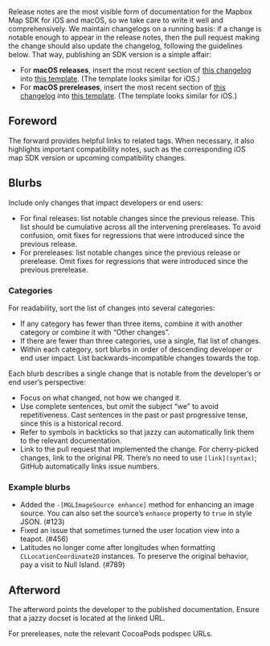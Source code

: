 Release notes are the most visible form of documentation for the Mapbox Map SDK for iOS and macOS, so we take care to write it well and comprehensively. We maintain changelogs on a running basis: if a change is notable enough to appear in the release notes, then the pull request making the change should also update the changelog, following the guidelines below. That way, publishing an SDK version is a simple affair:

* For **macOS releases**, insert the most recent section of [this changelog](https://github.com/mapbox/mapbox-gl-native/blob/master/platform/macos/CHANGELOG.md) into [this template](Release-notes-template-for-macOS). (The template looks similar for iOS.)
* For **macOS prereleases**, insert the most recent section of [this changelog](https://github.com/mapbox/mapbox-gl-native/blob/master/platform/macos/CHANGELOG.md) into [this template](Prerelease-notes-template-for-macOS). (The template looks similar for iOS.)

## Foreword

The forward provides helpful links to related tags. When necessary, it also highlights important compatibility notes, such as the corresponding iOS map SDK version or upcoming compatibility changes.

## Blurbs

Include only changes that impact developers or end users:

* For final releases: list notable changes since the previous release. This list should be cumulative across all the intervening prereleases. To avoid confusion, omit fixes for regressions that were introduced since the previous release.
* For prereleases: list notable changes since the previous release or prerelease. Omit fixes for regressions that were introduced since the previous prerelease.

### Categories

For readability, sort the list of changes into several categories:

* If any category has fewer than three items, combine it with another category or combine it with “Other changes”.
* If there are fewer than three categories, use a single, flat list of changes.
* Within each category, sort blurbs in order of descending developer or end user impact. List backwards-incompatible changes towards the top.

Each blurb describes a single change that is notable from the developer’s or end user’s perspective:

* Focus on what changed, not how we changed it.
* Use complete sentences, but omit the subject “we” to avoid repetitiveness. Cast sentences in the past or past progressive tense, since this is a historical record.
* Refer to symbols in backticks so that jazzy can automatically link them to the relevant documentation.
* Link to the pull request that implemented the change. For cherry-picked changes, link to the original PR. There’s no need to use `[link](syntax)`; GitHub automatically links issue numbers.

### Example blurbs

* Added the `-[MGLImageSource enhance]` method for enhancing an image source. You can also set the source’s `enhance` property to `true` in style JSON. (#123)
* Fixed an issue that sometimes turned the user location view into a teapot. (#456)
* Latitudes no longer come after longitudes when formatting `CLLocationCoordinate2D` instances. To preserve the original behavior, pay a visit to Null Island. (#789)

## Afterword

The afterword points the developer to the published documentation. Ensure that a jazzy docset is located at the linked URL.

For prereleases, note the relevant CocoaPods podspec URLs.